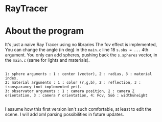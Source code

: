 # RayTracer

# About the program
  It's just a naive Ray Tracer using no libraries
  The fov effect is implemented, You can change the angle (in deg) in the `main.c` line 18 `s.obs = ...` 4th argument.
  You only can add spheres, pushing back the `s.spheres` vector, in the `main.c` (same for lights and materials).
##
    1: sphere arguments : 1 : center (vector), 2 : radius, 3 : material index.
    2: material arguments : 1 : color (r,g,b), 2 : reflection, 3 : transparancy (not implemented yet).
    3: observator arguments : 1 : camera position, 2 : camera Z orientation, 3 : camera Y orientation, 4: Fov, 5&6 : width&height
    
##

I assume how this first version isn't such comfortable, at least to edit the scene. I will add xml parsing possibilities in future updates.
